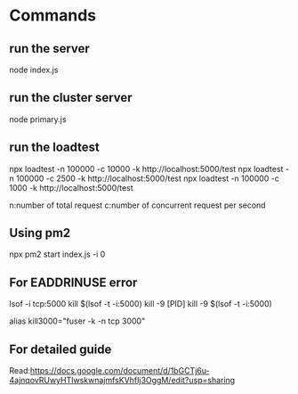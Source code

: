 # Commands

## run the server

node index.js

## run the cluster server

node primary.js

## run the loadtest

npx loadtest -n 100000 -c 10000 -k http://localhost:5000/test
npx loadtest -n 100000 -c 2500 -k http://localhost:5000/test
npx loadtest -n 100000 -c 1000 -k http://localhost:5000/test

n:number of total request
c:number of concurrent request per second

## Using pm2

npx pm2 start index.js -i 0

## For EADDRINUSE error

lsof -i tcp:5000
kill $(lsof -t -i:5000)
kill -9 [PID]
kill -9 $(lsof -t -i:5000)

alias kill3000="fuser -k -n tcp 3000"

## For detailed guide

Read:https://docs.google.com/document/d/1bGCTj6u-4ajnqovRUwyHTIwskwnajmfsKVhfIj3OggM/edit?usp=sharing
